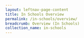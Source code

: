 ```yaml
---
layout: leftnav-page-content
title: In Schools Overview
permalink: /in-schools/overview/
breadcrumb: Overview (In Schools)
collection_name: in-schools
---
```

